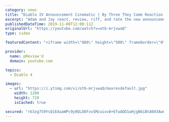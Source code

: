 ```yaml
---
category: news
title: "Diablo IV Announcement Cinematic | By Three They Come Reaction / Review / Rating"
excerpt: "Adam and Jay react, review, riff, and rate the new announcement cinematic everyone wanted to see last year at Blizzcon, Diablo IV 'By Three They Come'."
publishedDateTime: 2019-11-08T12:00:11Z
originalUrl: "https://youtube.com/watch?v=otb-mrjvwaQ"
type: video

featuredContent: "<iframe width=\"800\" height=\"500\" frameborder=\"0\" src=\"https://www.youtube.com/embed/otb-mrjvwaQ\" allow=\"accelerometer; autoplay; encrypted-media; gyroscope; picture-in-picture\" allowfullscreen></iframe>"

provider:
  name: pReview'd
  domain: youtube.com

topics:
  - Diablo 4

images:
  - url: "https://i.ytimg.com/vi/otb-mrjvwaQ/maxresdefault.jpg"
    width: 1280
    height: 720
    isCached: true

secured: "rb3zg7S9YsQiEAaaWPc9y0QLD6FxvSMzuixv8+EfaAOD1wHjgB6iBtA603Aw0i0jKecgptRYJMkf+OsD/HoyRE4udgJvar0JGwj+uoK4/gwZNhCwl0wa/KbJgP6mSkOQ3VoJFBgOM2VcJWaCaomqUzXY0b2I/yiq7Ch2OqyBCQocRMu5m1gYZak06yDbqDVCPwkj0S3J5q/kzILV4Y0bSBfGeuaOiunBVGGLx0h6Ym4jEiZaQyoEiQty67AkE2HHwzSMejiXQuV/FvCaj2R+D267hmDUKV4kP867blhS+kyffA1SYm+sVjqVAiHK9SIT6ywPs6huS4c/XQI5JN6oxHSYet8qq4lFTR2zGlIUe+BOIxMcj1A/I86g3L23iO4cg7YPYiQjVh/v0zRljk/ieWLXV6VHv0bqFsHGl1jcWh65OlG0h/Y2WwmzREtKWCXC;xvWyjBZnmd8zE5A7nu9kaw=="
---
```


